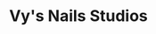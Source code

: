 ---
title: "Vy's Nails Studios"
url: /whitsett/vys-nails-studios-golf-house-road-west/
shop: Kosmetik
---